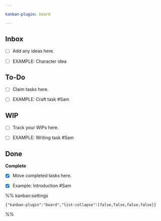 ```yaml
---

kanban-plugin: board

---
```


## Inbox

- [ ] Add any ideas here.
- [ ] EXAMPLE: Character idea


## To-Do

- [ ] Claim tasks here.
- [ ] EXAMPLE: Craft task #Sam


## WIP

- [ ] Track your WIPs here.
- [ ] EXAMPLE: Writing task #Sam


## Done

**Complete**
- [x] Move completed tasks here.
- [x] Example: Introduction #Sam




%% kanban:settings
```
{"kanban-plugin":"board","list-collapse":[false,false,false,false]}
```
%%